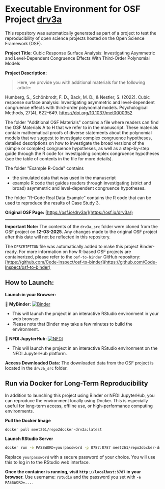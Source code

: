 # Executable Environment for OSF Project [drv3a](https://osf.io/drv3a/)

This repository was automatically generated as part of a project to test the reproducibility of open science projects hosted on the Open Science Framework (OSF).

**Project Title:** Cubic Response Surface Analysis: Investigating Asymmetric and Level-Dependent Congruence Effects With Third-Order Polynomial Models

**Project Description:**
> Here, we provide you with additional materials for the following article:

Humberg, S., Schönbrodt, F. D., Back, M. D., &amp; Nestler, S. (2022). Cubic response surface analysis: Investigating asymmetric and level-dependent congruence effects with third-order polynomial models. Psychological Methods, 27(4), 622–649. https://doi.org/10.1037/met0000352

The folder "Additional OSF Materials" contains a file where readers can find the OSF Materials A to H that we refer to in the manuscript. These materials contain mathematical proofs of diverse statements about the polynomial models that we suggest to investigate complex congruence hypotheses, detailed descriptions on how to investigate the broad versions of the (simple or complex) congruence hypotheses, as well as a step-by-step guide through the R code for investigating complex congruence hypotheses (see the table of contents in the file for more details).

The folder "Example R-Code" contains 
- the simulated data that was used in the manuscript 
- example R code that guides readers through investigating (strict and broad) asymmetric and level-dependent congruence hypotheses. 

The folder "R-Code Real Data Example" contains the R code that can be used to reproduce the results of Case Study 3.

**Original OSF Page:** [https://osf.io/drv3a/](https://osf.io/drv3a/)

---

**Important Note:** The contents of the `drv3a_src` folder were cloned from the OSF project on **12-03-2025**. Any changes made to the original OSF project after this date will not be reflected in this repository.

The `DESCRIPTION` file was automatically added to make this project Binder-ready. For more information on how R-based OSF projects are containerized, please refer to the `osf-to-binder` GitHub repository: [https://github.com/Code-Inspect/osf-to-binder](https://github.com/Code-Inspect/osf-to-binder)

## How to Launch:

**Launch in your Browser:**

🚀 **MyBinder:** [![Binder](https://mybinder.org/badge_logo.svg)](https://mybinder.org/v2/gh/code-inspect-binder/osf_drv3a/HEAD?urlpath=rstudio)

   * This will launch the project in an interactive RStudio environment in your web browser.
   * Please note that Binder may take a few minutes to build the environment.

🚀 **NFDI JupyterHub:** [![NFDI](https://nfdi-jupyter.de/images/nfdi_badge.svg)](https://hub.nfdi-jupyter.de/r2d/gh/code-inspect-binder/osf_drv3a/HEAD?urlpath=rstudio)

   * This will launch the project in an interactive RStudio environment on the NFDI JupyterHub platform.

**Access Downloaded Data:**
The downloaded data from the OSF project is located in the `drv3a_src` folder.

## Run via Docker for Long-Term Reproducibility

In addition to launching this project using Binder or NFDI JupyterHub, you can reproduce the environment locally using Docker. This is especially useful for long-term access, offline use, or high-performance computing environments.

**Pull the Docker Image**

```bash
docker pull meet261/repo2docker-drv3a:latest
```

**Launch RStudio Server**

```bash
docker run -e PASSWORD=yourpassword -p 8787:8787 meet261/repo2docker-drv3a
```
Replace `yourpassword` with a secure password of your choice. You will use this to log in to the RStudio web interface.

**Once the container is running, visit `http://localhost:8787` in your browser.**
Use username: `rstudio` and the password you set with `-e PASSWORD=...`.
